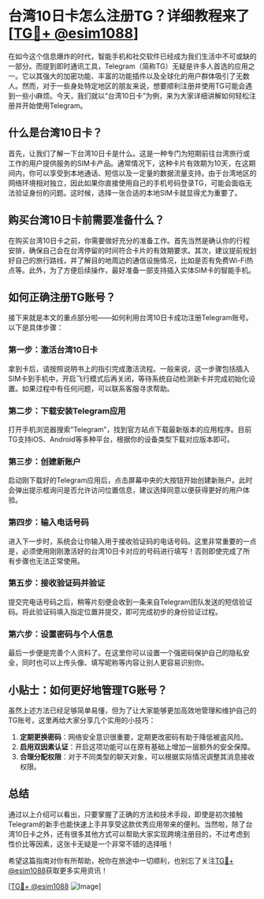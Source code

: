 # 台湾10日卡怎么注册TG？详细教程来了[[TG💪+ @esim1088](https://t.me/s/esim1088)]

在如今这个信息爆炸的时代，智能手机和社交软件已经成为我们生活中不可或缺的一部分。而提到即时通讯工具，Telegram（简称TG）无疑是许多人首选的应用之一。它以其强大的加密功能、丰富的功能插件以及全球化的用户群体吸引了无数人。然而，对于一些身处特定地区的朋友来说，想要顺利注册并使用TG可能会遇到一些小麻烦。今天，我们就以“台湾10日卡”为例，来为大家详细讲解如何轻松注册并开始使用Telegram。

## 什么是台湾10日卡？

首先，让我们了解一下台湾10日卡是什么。这是一种专门为短期前往台湾旅行或工作的用户提供服务的SIM卡产品。通常情况下，这种卡片有效期为10天，在这期间内，你可以享受到本地通话、短信以及一定量的数据流量支持。由于台湾地区的网络环境相对独立，因此如果你直接使用自己的手机号码登录TG，可能会面临无法验证身份的问题。这时候，选择一张合适的本地SIM卡就显得尤为重要了。

## 购买台湾10日卡前需要准备什么？

在购买台湾10日卡之前，你需要做好充分的准备工作。首先当然是确认你的行程安排，确保自己会在台湾停留的时间符合卡片的有效期要求。其次，建议提前规划好自己的旅行路线，并了解目的地周边的通信设施情况，比如是否有免费Wi-Fi热点等。此外，为了方便后续操作，最好准备一部支持插入实体SIM卡的智能手机。

## 如何正确注册TG账号？

接下来就是本文的重点部分啦——如何利用台湾10日卡成功注册Telegram账号。以下是具体步骤：

### 第一步：激活台湾10日卡

拿到卡后，请按照说明书上的指引完成激活流程。一般来说，这一步骤包括插入SIM卡到手机中，开启飞行模式后再关闭，等待系统自动检测新卡并完成初始化设置。如果过程中有任何问题，可以联系客服寻求帮助。

### 第二步：下载安装Telegram应用

打开手机浏览器搜索“Telegram”，找到官方站点下载最新版本的应用程序。目前TG支持iOS、Android等多种平台，根据你的设备类型下载对应版本即可。

### 第三步：创建新账户

启动刚下载好的Telegram应用后，点击屏幕中央的大按钮开始创建新账户。此时会弹出提示框询问是否允许访问位置信息，建议选择同意以便获得更好的用户体验。

### 第四步：输入电话号码

进入下一步时，系统会让你输入用于接收验证码的电话号码。这里非常重要的一点是，必须使用刚刚激活好的台湾10日卡对应的号码进行填写！否则即使完成了所有步骤也无法正常使用。

### 第五步：接收验证码并验证

提交完电话号码之后，稍等片刻便会收到一条来自Telegram团队发送的短信验证码。将此验证码填入指定位置并提交，即可完成初步的身份验证过程。

### 第六步：设置密码与个人信息

最后一步便是完善个人资料了。在这里你可以设置一个强密码保护自己的隐私安全，同时也可以上传头像、填写昵称等内容让别人更容易识别你。

## 小贴士：如何更好地管理TG账号？

虽然上述方法已经足够简单易懂，但为了让大家能够更加高效地管理和维护自己的TG账号，这里再给大家分享几个实用的小技巧：

1. **定期更换密码**：网络安全意识很重要，定期更改密码有助于降低被盗风险。
2. **启用双因素认证**：开启这项功能可以在原有基础上增加一层额外的安全保障。
3. **合理分配权限**：对于不同类型的聊天对象，可以根据实际情况调整其消息接收权限。

## 总结

通过以上介绍可以看出，只要掌握了正确的方法和技术手段，即使是初次接触Telegram的新手也能快速上手并享受这款优秀应用带来的便利。当然啦，除了台湾10日卡之外，还有很多其他方式可以帮助大家实现跨境注册目的，不过考虑到性价比等因素，这张卡无疑是一个非常不错的选择哦！

希望这篇指南对你有所帮助，祝你在旅途中一切顺利，也别忘了关注[TG💪+ @esim1088](https://t.me/s/esim1088)获取更多实用资讯！

[[TG💪+ @esim1088](https://t.me/s/esim1088) ![Image](https://i.postimg.cc/4NQfJmqS/Snipaste-2025-05-13-00-14-12.png)]